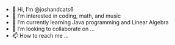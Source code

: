 - 👋 Hi, I’m @joshandcats6
- 👀 I’m interested in coding, math, and music
- 🌱 I’m currently learning Java programming and Linear Algebra
- 💞️ I’m looking to collaborate on ...
- 📫 How to reach me ...

<!---
joshandcats6/joshandcats6 is a ✨ special ✨ repository because its `README.md` (this file) appears on your GitHub profile.
You can click the Preview link to take a look at your changes.
--->
